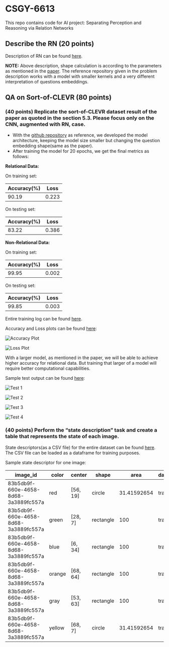 # CSGY-6613
This repo contains code for AI project: Separating Perception and Reasoning via Relation Networks

## Describe the RN (20 points)

Description of RN can be found [here](https://github.com/atharva-bhagwat/CSGY-6613/blob/main/milestone1/milestone1.ipynb).

**NOTE:** Above description, shape calculation is according to the parameters as mentioned in the [paper](https://arxiv.org/pdf/1706.01427.pdf). The reference repository given in the problem description works with a model with smaller kernels and a very different interpretation of questions embeddings.

## QA on Sort-of-CLEVR (80 points)

### (40 points) Replicate the sort-of-CLEVR dataset result of the paper as quoted in the section 5.3. Please focus only on the CNN, augmented with RN, case.

- With the [github repository](https://github.com/kimhc6028/relational-networks) as reference, we developed the model architecture, keeping the model size smaller but changing the question embedding shape(same as the paper).
- After training the model for 20 epochs, we get the final metrics as follows:

**Relational Data:**

On training set:

| Accuracy(%) | Loss |
|---|---|
| 90.19 | 0.223 |

On testing set:

| Accuracy(%) | Loss |
|---|---|
| 83.22 | 0.386 |

**Non-Relational Data:**

On training set:

| Accuracy(%) | Loss |
|---|---|
| 99.95 | 0.002 |

On testing set:

| Accuracy(%) | Loss |
|---|---|
| 99.85 | 0.003 |

Entire training log can be found [here](https://github.com/atharva-bhagwat/CSGY-6613/blob/main/logs.txt).

Accuracy and Loss plots can be found [here](https://github.com/atharva-bhagwat/CSGY-6613/tree/main/output):

![Accuracy Plot](https://github.com/atharva-bhagwat/CSGY-6613/blob/main/output/acc.jpg)

![Loss Plot](https://github.com/atharva-bhagwat/CSGY-6613/blob/main/output/loss.jpg)


With a larger model, as mentioned in the paper, we will be able to achieve higher accuracy for relational data. But training that larger of a model will require better computational capabilities.

Sample test output can be found [here](https://github.com/atharva-bhagwat/CSGY-6613/tree/main/output):

![Test 1](https://github.com/atharva-bhagwat/CSGY-6613/blob/main/output/test_0.jpg)

![Test 2](https://github.com/atharva-bhagwat/CSGY-6613/blob/main/output/test_15.jpg)

![Test 3](https://github.com/atharva-bhagwat/CSGY-6613/blob/main/output/test_30.jpg)

![Test 4](https://github.com/atharva-bhagwat/CSGY-6613/blob/main/output/test_45.jpg)

### (40 points) Perform the “state description” task and create a table that represents the state of each image.

State descriptors(as a CSV file) for the entire dataset can be found [here](https://github.com/atharva-bhagwat/CSGY-6613/blob/main/sort_of_clevr/sort_of_clevr_descriptor.csv). The CSV file can be loaded as a dataframe for training purposes.

Sample state descriptor for one image:

| image_id | color | center | shape| area | dataset |
|---|---|---|---|---|---|
| 83b5db9f-660e-4658-8d68-3a3889fc557a | red | [56, 19] | circle | 31.41592654 | train |
| 83b5db9f-660e-4658-8d68-3a3889fc557a | green | [28, 7] | rectangle | 100 | train |
| 83b5db9f-660e-4658-8d68-3a3889fc557a | blue | [6, 34] | rectangle | 100 | train |
| 83b5db9f-660e-4658-8d68-3a3889fc557a | orange | [68, 64] | rectangle | 100 | train |
| 83b5db9f-660e-4658-8d68-3a3889fc557a | gray | [53, 63] | rectangle | 100 | train |
| 83b5db9f-660e-4658-8d68-3a3889fc557a | yellow | [68, 7] | circle | 31.41592654 | train |
